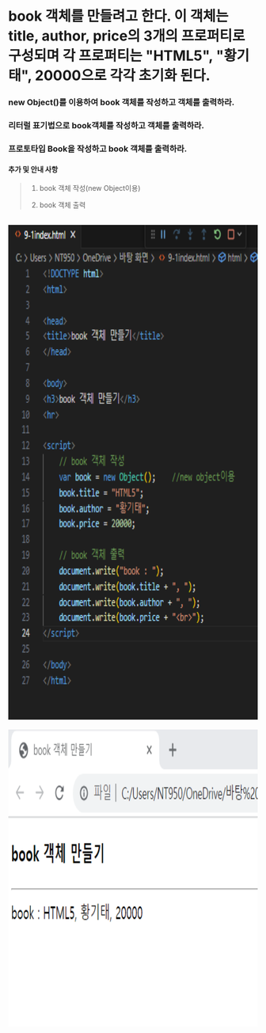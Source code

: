 # book 객체를 만들려고 한다. 이 객체는 title, author, price의 3개의 프로퍼티로 구성되며 각 프로퍼티는 "HTML5", "황기태", 20000으로 각각 초기화 된다.

### new Object()를 이용하여 book 객체를 작성하고 객체를 출력하라.
### 리터럴 표기법으로 book객체를 작성하고 객체를 출력하라.
### 프로토타입 Book을 작성하고 book 객체를 출력하라.

 #### 추가 및 안내 사항

>    1. book 객체 작성(new Object이용)
>    >
>    2. book 객체 출력


<br><img src="1.png" width="1000" height="1000" title="px(픽셀) 크기 설정" alt="1번 이미지"></img><br/>
<br><img src="2.png" width="1000" height="600" title="px(픽셀) 크기 설정" alt="1번 이미지"></img><br/>


